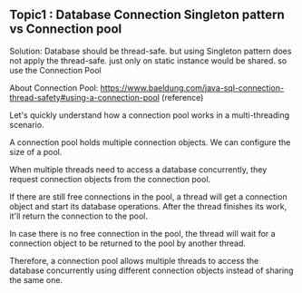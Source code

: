 ## Topic1 : Database Connection Singleton pattern vs Connection pool

Solution: Database should be thread-safe. but using Singleton pattern does not apply the thread-safe. just only on static instance would be shared.
so use the Connection Pool

About Connection Pool: https://www.baeldung.com/java-sql-connection-thread-safety#using-a-connection-pool (reference)

Let's quickly understand how a connection pool works in a multi-threading scenario.

A connection pool holds multiple connection objects. We can configure the size of a pool.

When multiple threads need to access a database concurrently, they request connection objects from the connection pool.

If there are still free connections in the pool, a thread will get a connection object and start its database operations. After the thread finishes its work, it'll return the connection to the pool.

In case there is no free connection in the pool, the thread will wait for a connection object to be returned to the pool by another thread.

Therefore, a connection pool allows multiple threads to access the database concurrently using different connection objects instead of sharing the same one.

